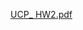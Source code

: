 [UCP_ HW2.pdf](https://github.com/Uber-Career-Prep-2023/Uber-Career-Prep-Homework-Joseph-Borodach/files/11009067/UCP_.HW2.pdf)
